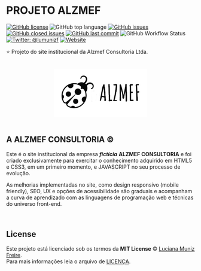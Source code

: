 # PROJETO ALZMEF

[![GitHub license](https://img.shields.io/github/license/lumunizf/alzmef)](https://github.com/lumunizf/alzmef/blob/master/LICENSE)
![GitHub top language](https://img.shields.io/github/languages/top/lumunizf/alzmef)
[![GitHub issues](https://img.shields.io/github/issues/lumunizf/alzmef)](https://github.com/lumunizf/alzmef/issues) 
[![GitHub closed issues](https://img.shields.io/github/issues-closed/lumunizf/alzmef)](https://img.shields.io/github/issues-closed/lumunizf/alzmef)
[![GitHub last commit](https://img.shields.io/github/last-commit/lumunizf/alzmef)](https://github.com/lumunizf/alzmef/commits/master)
![GitHub Workflow Status](https://img.shields.io/github/workflow/status/lumunizf/alzmef/JekyllsiteCI)
[![Twitter: @lumunizf](https://img.shields.io/badge/Twitter-@lumunizf-blueviolet.svg?style=flat)](https://twitter.com/lumunizf) 
[![Website](https://img.shields.io/website?url=https://medium.com/@lumunizf)](https://medium.com/@lumunizf)

:star: Projeto do site institucional da Alzmef Consultoria Ltda.

<br/>
<div align="center">
<img src="imagens/logo-white.png" alt="Logo Alzmef Consultoria" width="250"/>
</div>
<br/>

## A ALZMEF CONSULTORIA ©

Este é o site institucional da empresa ***fictícia*** **ALZMEF CONSULTORIA** e foi criado exclusivamente para exercitar o conhecimento adquirido em HTML5 e CSS3, em um primeiro momento, e JAVASCRIPT no seu processo de evolução.

As melhorias implementadas no site, como design responsivo (mobile friendly), SEO, UX e opções de acessibilidade são graduais e acompanham a curva de aprendizado com as linguagens de programação web e técnicas do universo front-end.

<br/>

## License

Este projeto está licenciado sob os termos da **MIT License** © [Luciana Muniz Freire](https://br.linkedin.com/in/lumunizf). <BR/>
Para mais informações leia o arquivo de [LICENÇA](https://github.com/lumunizf/Test-automation/blob/master/LICENSE).